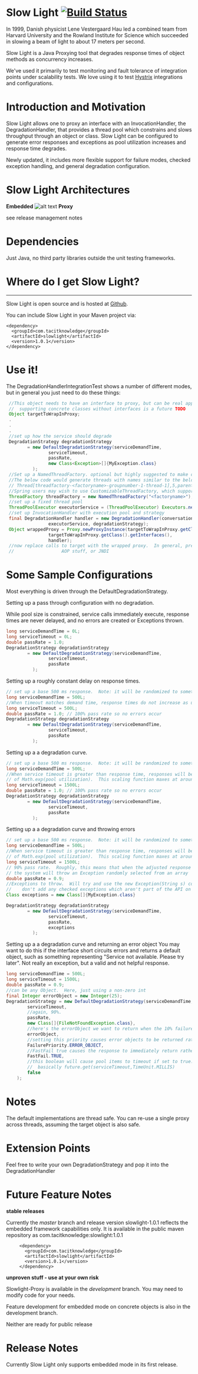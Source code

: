 Slow Light [![Build Status](https://secure.travis-ci.org/tacitknowledge/slow-light.png?branch=master)](http://travis-ci.org/tacitknowledge/slow-light)
==========

In 1999, Danish physicist Lene Vestergaard Hau led a combined team from Harvard University and the Rowland Institute
for Science which succeeded in slowing a beam of light to about 17 meters per second.

Slow Light is a Java Proxying tool that degrades response times of object methods as concurrency increases.

We've used it primarily to test monitoring and fault tolerance of integration points under scalability tests.  We love
using it to test [Hystrix](https://github.com/Netflix/Hystrix) integrations and configurations.

# Introduction and Motivation

Slow Light allows one to proxy an interface with an InvocationHandler, the DegradationHandler, that provides a thread
pool which constrains and slows throughput through an object or class.  Slow Light can be configured to generate error
responses and exceptions as pool utilization increases and response time degrades.

Newly updated, it includes more flexible support for failure modes, checked exception handling, and
general degradation configuration.

# Slow Light Architectures

**Embedded**
![alt text](https://github.com/adam-p/markdown-here/raw/master/src/common/images/icon48.png "Logo Title Text 1")
**Proxy**

see release management notes


# Dependencies
Just Java, no third party libraries outside the unit testing frameworks.

# Where do I get Slow Light?
-------------------------
Slow Light is open source and is hosted at
[Github](http://github.com/tacitknowledge/slow-light).

You can include Slow Light in your Maven project via:

    <dependency>
      <groupId>com.tacitknowledge</groupId>
      <artifactId>slowlight</artifactId>
      <version>1.0.1</version>
    </dependency>


# Use it!

The DegradationHandlerIntegrationTest shows a number of different modes, but in general you just need to do these things:
```java
 //This object needs to have an interface to proxy, but can be real app code, a real service, or a stub
 //  supporting concrete classes without interfaces is a future TODO
 Object targetToWrapInProxy;
 .
 .
 .
 //set up how the service should degrade
 DegradationStrategy degradationStrategy
        = new DefaultDegradationStrategy(serviceDemandTime,
                serviceTimeout,
                passRate,
                new Class<Exception>[]{MyException.class}
          );
 //Set up a NamedThreadFactory. optional but highly suggested to make debugging and monitoring easier.
 //The below code would generate threads with names similar to the below
 // Thread[threadfactory-<factoryname>-groupnumber-1-thread-1],5,parentgroup-main-groupname-<factoryname>1]
 //Spring users may wish to use CustomizableThreadFactory, which supports naming
 ThreadFactory threadFactory = new NamedThreadFactory("<factoryname>");
 //set up a fixed thread pool
 ThreadPoolExecutor executorService = (ThreadPoolExecutor) Executors.newFixedThreadPool(capacity,threadFactory);
 //set up InvocationHandler with execution pool and strategy
 final DegradationHandler handler = new DegradationHandler(conversation,
                executorService, degradationStrategy);
 Object wrappedProxy = Proxy.newProxyInstance(targetToWrapInProxy.getClass().getClassLoader(),
                targetToWrapInProxy.getClass().getInterfaces(),
                handler);
 //now replace calls to target with the wrapped proxy.  In general, pretty simple to integrate with IoC frameworks,
 //                  AOP stuff, or JNDI
```

# Some Sample Configurations
Most everything is driven through the DefaultDegradationStrategy.

Setting up a pass through configuration with no degradation.

While pool size is constrained,  service calls immediately
execute, response times are never delayed, and no errors are created or Exceptions thrown.
```java
long serviceDemandTime = 0L;
long serviceTimeout = 0L;
double passRate = 1.0;
DegradationStrategy degradationStrategy
        = new DefaultDegradationStrategy(serviceDemandTime,
                serviceTimeout,
                passRate
          );
```
Setting up a roughly constant delay on response times.
```java
// set up a base 500 ms response.  Note: it will be randomized to something between 75% and 125% of the service demand
long serviceDemandTime = 500L;
//When timeout matches demand time, response times do not increase as utilization increases
long serviceTimeout = 500L;
double passRate = 1.0; // 100% pass rate so no errors occur
DegradationStrategy degradationStrategy
        = new DefaultDegradationStrategy(serviceDemandTime,
                serviceTimeout,
                passRate
          );
```

Setting up a a degradation curve.
```java
// set up a base 500 ms response.  Note: it will be randomized to something between 75% and 125% of the service demand
long serviceDemandTime = 500L;
//When service timeout is greater than response time, responses will be delayed by a general scaling function
// of Math.exp(pool utilization).  This scaling function maxes at around the serviceTimeout value
long serviceTimeout = 1500L;
double passRate = 1.0; // 100% pass rate so no errors occur
DegradationStrategy degradationStrategy
        = new DefaultDegradationStrategy(serviceDemandTime,
                serviceTimeout,
                passRate
          );
```

Setting up a a degradation curve and throwing errors
```java
// set up a base 500 ms response.  Note: it will be randomized to something between 75% and 125% of the service demand
long serviceDemandTime = 500L;
//When service timeout is greater than response time, responses will be delayed by a general scaling function
// of Math.exp(pool utilization).  This scaling function maxes at around the serviceTimeout value
long serviceTimeout = 1500L;
// 90% pass rate.  Roughly, this means that when the adjusted response time is over 93% of the service timeout
// the system will throw an Exception randomly selected from an array
double passRate = 0.9;
//Exceptions to throw.  Will try and use the new Exception(String s) constructor, then fall back on default.
//    don't add any checked exceptions which aren't part of the API on your target object.
Class exceptions = new Class[]{MyException.class}

DegradationStrategy degradationStrategy
        = new DefaultDegradationStrategy(serviceDemandTime,
                serviceTimeout,
                passRate,
                exceptions
          );
```

Setting up a a degradation curve and returning an error object
You may want to do this if the interface short circuits errors and returns a default object, such as something
representing "Service not available.  Please try later".  Not really an exception, but a valid and not helpful response.
```java
long serviceDemandTime = 500L;
long serviceTimeout = 1500L;
double passRate = 0.9;
//can be any Object.  Here, just using a non-zero int
final Integer errorObject = new Integer(25);
DegradationStrategy = new DefaultDegradationStrategy(serviceDemandTime,
        serviceTimeout,
        //again, 90%.
        passRate,
        new Class[]{FileNotFoundException.class},
        //here's the errorObject we want to return when the 10% failures occur
        errorObject,
        //setting this priority causes error objects to be returned rather than Exceptions thrown
        FailurePriority.ERROR_OBJECT,
        //FastFail true causes the response to immediately return rather than be delayed
        FastFail.TRUE,
        //this boolean will cause pool items to timeout if set to true.
        //  basically future.get(serviceTimeout,TimeUnit.MILLIS)
        false
    );

```

# Notes
The default implementations are thread safe.  You can re-use a single proxy across threads, assuming the target object
is also safe.

# Extension Points
Feel free to write your own DegradationStrategy and pop it into the DegradationHandler

# Future Feature Notes

**stable releases**

Currently the _master_ branch and release version slowlight-1.0.1 reflects the embedded framework capabilities only.
 It is available in the public maven repository as com.tacitknowledge:slowlight:1.0.1
```
     <dependency>
       <groupId>com.tacitknowledge</groupId>
       <artifactId>slowlight</artifactId>
       <version>1.0.1</version>
     </dependency>
```
**unproven stuff - use at your own risk**

Slowlight-Proxy is available in the _development_ branch.  You may need to modify code for your needs.

Feature development for embedded mode on concrete objects is also in the development branch.

Neither are ready for public release

# Release Notes

Currently Slow Light only supports embedded mode in its first release.

